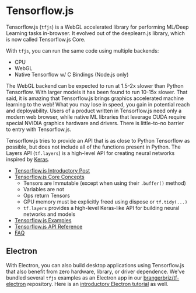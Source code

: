 # Tensorflow.js

Tensorflow.js (`tfjs`) is a WebGL accelerated library for performing ML/Deep Learning tasks in-browser. It evolved out of the deeplearn.js library, which is now called Tensorflow.js Core.

With `tfjs`, you can run the same code using multiple backends:

- CPU
- WebGL
- Native Tensorflow w/ C Bindings (Node.js only)

The WebGL backend can be expected to run at 1.5-2x slower than Python Tensorflow. With larger models it has been found to run 10-15x slower. That said, it is amazing that Tensorflow.js brings graphics accelerated machine learning to the web!<span class="marginal-note" data-info="For a great demo of Tensorflow.js in browser see the [Teachable Machine project](https://teachablemachine.withgoogle.com/)"></span> What you may lose in speed, you gain in potential reach and deployability. Users of a product written in Tensorflow.js need only a modern web browser, while native ML libraries that leverage CUDA require special NVIDIA graphics hardware and drivers. There is little-to-no barrier to entry with Tensorflow.js.

Tensorflow.js tries to provide an API that is as close to Python Tensorflow as possible, but does not include all of the functions present in Python. The Layers API (`tf.layers`) is a high-level API for creating neural networks inspired by [Keras](https://keras.io/).

- [Tensorflow.js Introductory Post](https://medium.com/tensorflow/introducing-tensorflow-js-machine-learning-in-javascript-bf3eab376db)
- [Tensorflow.js Core Concepts](https://js.tensorflow.org/tutorials/core-concepts.html)
	- Tensors are Immutable (except when using their `.buffer()` method)
	- Variables are not
	- Ops return Tensors
	- GPU memory must be explicitly freed using dispose or `tf.tidy(...)`
	- `tf.layers` provides a high-level Keras-like API for building neural networks and models
- [Tensorflow.js Examples](https://github.com/tensorflow/tfjs-examples)
- [Tensorflow.js API Reference](https://js.tensorflow.org/api/latest/index.html)
- [FAQ](https://js.tensorflow.org/faq)

## Electron

With Electron, you can also build desktop applications using Tensorflow.js that also benefit from zero hardware, library, or driver dependence. We've bundled several `tfjs` examples as an Electron app in our [brangerbriz/tf-electron](https://github.com/brangerbriz/tf-electron) repository. Here is an [introductory Electron tutorial](https://github.com/electron/electron/blob/master/docs/tutorial/first-app.md) as well.
